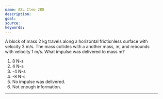 ```yaml
---
name: A2L Item 288
description: 
goal: 
source: 
keywords: 
---
```


A block of mass 2 kg travels along a horizontal frictionless surface
with velocity 3 m/s. The mass collides with a another mass, m, and
rebounds with velocity 1 m/s. What impulse was delivered to mass m?

1. 8 N-s
2. 4 N-s
3. -4 N-s
4. -8 N-s
5. No impulse was delivered.
6. Not enough information.

<hr/>


